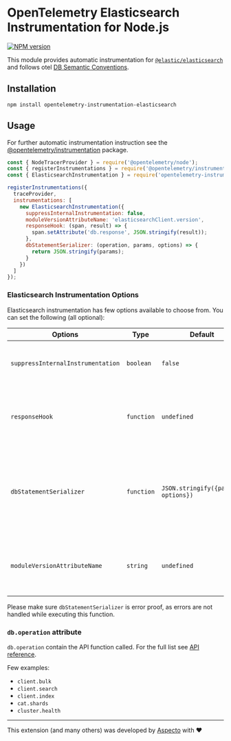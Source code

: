 # OpenTelemetry Elasticsearch Instrumentation for Node.js
[![NPM version](https://img.shields.io/npm/v/opentelemetry-instrumentation-elasticsearch.svg)](https://www.npmjs.com/package/opentelemetry-instrumentation-elasticsearch)

This module provides automatic instrumentation for [`@elastic/elasticsearch`](https://github.com/elastic/elasticsearch-js) and follows otel [DB Semantic Conventions](https://github.com/open-telemetry/opentelemetry-specification/blob/main/specification/trace/semantic_conventions/database.md).  

## Installation

```
npm install opentelemetry-instrumentation-elasticsearch
```

## Usage
For further automatic instrumentation instruction see the [@opentelemetry/instrumentation](https://github.com/open-telemetry/opentelemetry-js/tree/main/packages/opentelemetry-instrumentation) package.

```js
const { NodeTracerProvider } = require('@opentelemetry/node');
const { registerInstrumentations } = require('@opentelemetry/instrumentation');
const { ElasticsearchInstrumentation } = require('opentelemetry-instrumentation-elasticsearch');

registerInstrumentations({
  traceProvider,
  instrumentations: [
    new ElasticsearchInstrumentation({
      suppressInternalInstrumentation: false,
      moduleVersionAttributeName: 'elasticsearchClient.version',
      responseHook: (span, result) => {
        span.setAttribute('db.response', JSON.stringify(result));
      },
      dbStatementSerializer: (operation, params, options) => {
        return JSON.stringify(params);
      }
    })
  ]
});
```

### Elasticsearch Instrumentation Options

Elasticsearch instrumentation has few options available to choose from. You can set the following (all optional):

| Options | Type | Default | Description |
| --- | --- | --- | --- |
| `suppressInternalInstrumentation` | `boolean` | `false` | Elasticsearch operation use http/https under the hood. Setting this to true will hide the underlying request spans (if instrumented). |
| `responseHook` | `function` | `undefined` | Hook called before response is returned, which allows to add custom attributes to span.<br>Function receive params: `span`<br>`result` (object) |
| `dbStatementSerializer` | `function` | `JSON.stringify({params, options})` | Elasticsearch instrumentation will serialize `db.statement` using this function response.<br>Function receive params: `operation` (string)<br>`params` (object)<br>`options` (object)<br>Function response must be a `string`
| `moduleVersionAttributeName` | `string` | `undefined` | If passed, a span attribute will be added to all spans with key of the provided `moduleVersionAttributeName` and value of the `@elastic/elasticsearch` version |

Please make sure `dbStatementSerializer` is error proof, as errors are not handled while executing this function.

### `db.operation` attribute
`db.operation` contain the API function called. 
For the full list see [API reference](https://www.elastic.co/guide/en/elasticsearch/client/javascript-api/current/api-reference.html).

Few examples: 
* `client.bulk`
* `client.search`
* `client.index`
* `cat.shards`
* `cluster.health`

---

This extension (and many others) was developed by [Aspecto](https://www.aspecto.io/) with ❤️

